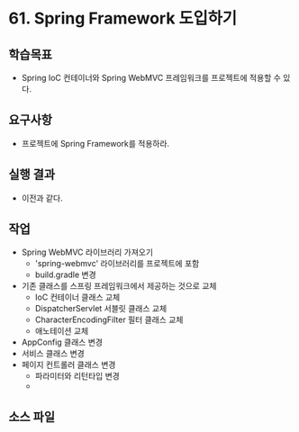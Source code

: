 # 61. Spring Framework 도입하기

## 학습목표

- Spring IoC 컨테이너와 Spring WebMVC 프레임워크를 프로젝트에 적용할 수 있다.

## 요구사항

- 프로젝트에 Spring Framework를 적용하라.

## 실행 결과

- 이전과 같다.

## 작업

- Spring WebMVC 라이브러리 가져오기
  - 'spring-webmvc' 라이브러리를 프로젝트에 포함
  - build.gradle 변경
- 기존 클래스를 스프링 프레임워크에서 제공하는 것으로 교체 
  - IoC 컨테이너 클래스 교체
  - DispatcherServlet 서블릿 클래스 교체
  - CharacterEncodingFilter 필터 클래스 교체
  - 애노테이션 교체
- AppConfig 클래스 변경
- 서비스 클래스 변경
- 페이지 컨트롤러 클래스 변경
  - 파라미터와 리턴타입 변경
  - 



## 소스 파일

